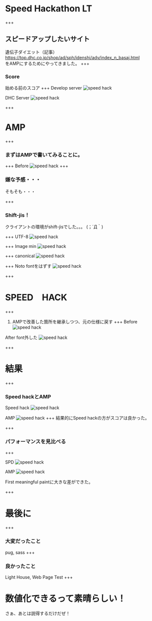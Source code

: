 # Speed Hackathon LT
+++
## スピードアップしたいサイト
遺伝子ダイエット（記事）  
https://top.dhc.co.jp/shop/ad/sph/idenshi/adv/index_n_basaj.html  
をAMPにするためにやってきました。
+++
### Score
始める前のスコア
+++
Develop server
![speed hack](assets/images/idenshi_dev_LH_before.png)

DHC Server
![speed hack](assets/images/idenshi_dhc_LH_before.png)


<!-- section -->
+++
# AMP
+++
### まずはAMPで書いてみることに。
+++
Before
![speed hack](assets/images/idenshi_dev_LH_after.png)
+++
### 嫌な予感・・・
そもそも・・・

+++
### Shift-jis！
クライアントの環境がshift-jisでした。。。
(；´Д｀)

+++
UTF-8
![speed hack](assets/images/idenshi_dev_LH_UTF-8.png)

+++
Image min
![speed hack](assets/images/idenshi_dev_LH_imagemin.png)

+++
canonical
![speed hack](assets/images/before.png)

+++
Noto fontをはずす
![speed hack](assets/images/amp_after.png)

+++
# SPEED　HACK
+++
1. AMPで改善した箇所を継承しつつ、元の仕様に戻す
+++
Before
![speed hack](assets/images/spd_normal.png)

After
font外した
![speed hack](assets/images/spd_after2.png)



+++
# 結果
+++
### Speed hackとAMP
Speed hack
![speed hack](assets/images/spd_after2.png)

AMP
![speed hack](assets/images/amp_after.png)
+++
結果的にSpeed hackの方がスコアは良かった。

+++
### パフォーマンスを見比べる
+++

SPD
![speed hack](assets/images/spd_performance.png)

AMP
![speed hack](assets/images/amp_performance.png)

First meaningful paintに大きな差ができた。


+++
# 最後に
+++
### 大変だったこと
pug, sass
+++
### 良かったこと
Light House, Web Page Test
+++
# 数値化できるって素晴らしい！
さぁ、あとは説得するだけだぜ！
